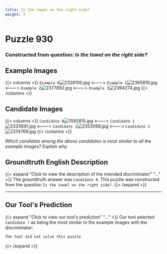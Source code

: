 ```yaml
---
title: Is the towel on the right side?
weight: 3
---
```


# Puzzle 930
### Constructed from question: _Is the towel on the right side?_


## Example Images
{{< columns >}}
`Example 0`![2329100.jpg](/gqa_images/2329100.jpg)
<--->
`Example 1`![2365819.jpg](/gqa_images/2365819.jpg)
<--->
`Example 2`![2377892.jpg](/gqa_images/2377892.jpg)
<--->
`Example 3`![2394274.jpg](/gqa_images/2394274.jpg)
{{< /columns >}}

## Candidate Images
{{< columns >}}
`Candidate 0`![1592815.jpg](/gqa_images/1592815.jpg)
<--->
`Candidate 1`![2333691.jpg](/gqa_images/2333691.jpg)
<--->
`Candidate 2`![2353068.jpg](/gqa_images/2353068.jpg)
<--->
`Candidate 3`![2374769.jpg](/gqa_images/2374769.jpg)
{{< /columns >}}

*Which candidate among the above candidates is most similar to all the example images? Explain why.*

## Groundtruth English Description

{{< expand "Click to view the description of the intended discriminator" "..." >}}
The groundtruth answer was `Candidate 0`. This puzzle was constructed from the question `Is the towel on the right side?`.
{{< /expand >}}

---

## Our Tool's Prediction

{{< expand "Click to view our tool's prediction" "..." >}}
Our tool selected `Candidate ?` as being the most similar to the example images with the discriminator:
```plaintext
The tool did not solve this puzzle
```
{{< /expand >}}
